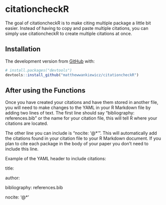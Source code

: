 
<!-- README.md is generated from README.Rmd. Please edit that file -->

# citationcheckR

<!-- badges: start -->

<!-- badges: end -->

The goal of citationcheckR is to make citing multiple package a little
bit easier. Instead of having to copy and paste multiple citations, you
can simply use citationcheckR to create multiple citations at once.

## Installation

The development version from [GitHub](https://github.com/) with:

``` r
# install.packages("devtools")
devtools::install_github("matthewwankiewicz/citationcheckR")
```

## After using the Functions

Once you have created your citations and have them stored in another
file, you will need to make changes to the YAML in your R Markdown file
by adding two lines of text. The first line should say “bibliography:
references.bib” or the name for your citation file, this will tell R
where your citations are located.

The other line you can include is “nocite: ‘@\*’”. This will
automatically add the citations found in your citation file to your R
Markdown document. If you plan to cite each package in the body of your
paper you don’t need to include this line.

Example of the YAML header to include citations:

title:

author:

bibliography: references.bib

nocite: ‘@\*’
